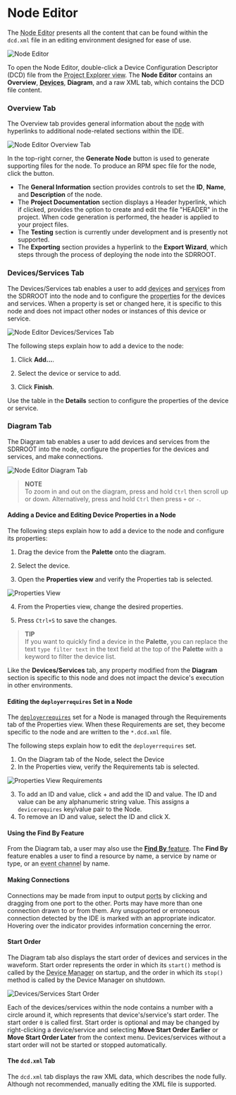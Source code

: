 # Node Editor

The <abbr title="See Glossary.">Node Editor</abbr> presents all the content that can be found within the `dcd.xml` file in an editing environment designed for ease of use.

![Node Editor](img/dcdDiagram.png)

To open the Node Editor, double-click a Device Configuration Descriptor (DCD) file from the <abbr title="See Glossary.">Project Explorer view</abbr>. The **Node Editor** contains an **Overview**, **<abbr title="See Glossary.">Devices</abbr>**, **Diagram**, and a raw XML tab, which contains the DCD file content.

### Overview Tab
The Overview tab provides general information about the <abbr title="See Glossary.">node</abbr> with hyperlinks to additional node-related sections within the IDE.

![Node Editor Overview Tab](img/dcdOverview.png)

In the top-right corner, the **Generate Node** button is used to generate supporting files for the node. To produce an RPM spec file for the node, click the button.

  - The **General Information** section provides controls to set the **ID**, **Name**, and **Description** of the node.
  - The **Project Documentation** section displays a Header hyperlink, which if clicked, provides the option to create and edit the file "HEADER" in the project. When code generation is performed, the header is applied to your project files.
  - The **Testing** section is currently under development and is presently not supported.
  - The **Exporting** section provides a hyperlink to the **Export Wizard**, which steps through the process of deploying the node into the SDRROOT.

### Devices/Services Tab
The Devices/Services tab enables a user to add <abbr title="See Glossary.">devices</abbr> and <abbr title="See Glossary.">services</abbr> from the SDRROOT into the node and to configure the <abbr title="See Glossary.">properties</abbr> for the devices and services. When a property is set or changed here, it is specific to this node and does not impact other nodes or instances of this device or service.

![Node Editor Devices/Services Tab](img/dcdDevices.png)

The following steps explain how to add a device to the node:

1.  Click **Add...**.

2.  Select the device or service to add.

3.  Click **Finish**.

Use the table in the **Details** section to configure the properties of the device or service.

### Diagram Tab
The Diagram tab enables a user to add devices and services from the SDRROOT into the node, configure the properties for the devices and services, and make connections.

![Node Editor Diagram Tab](img/dcdDiagram.png)


> **NOTE**  
> To zoom in and out on the diagram, press and hold `Ctrl` then scroll up or down. Alternatively, press and hold `Ctrl` then press `+` or `-`.  

#### Adding a Device and Editing Device Properties in a Node
The following steps explain how to add a device to the node and configure its properties:

1.  Drag the device from the **Palette** onto the diagram.

2.  Select the device.

3.  Open the **Properties view** and verify the Properties tab is selected.

![Properties View](img/nodeproperties.png)

4.  From the Properties view, change the desired properties.

5.  Press `Ctrl+S` to save the changes.


> **TIP**  
> If you want to quickly find a device in the **Palette**, you can replace the text `type filter text` in the text field at the top of the **Palette** with a keyword to filter the device list.  

Like the **Devices/Services** tab, any property modified from the **Diagram** section is specific to this node and does not impact the device's execution in other environments.

#### Editing the `deployerrequires` Set in a Node
The [`deployerrequires`](../../waveforms/deployment-resources.html#binding-components-to-executable-devices) set for a Node is managed through the Requirements tab of the Properties view. When these Requirements are set, they become specific to the node and are written to the `*.dcd.xml` file.

The following steps explain how to edit the `deployerrequires` set.

1.  On the Diagram tab of the Node, select the Device
2.  In the Properties view, verify the Requirements tab is selected.

![Properties View Requirements](img/noderequirementstab.png)

3.  To add an ID and value, click + and add the ID and value. The ID and value can be any alphanumeric string value. This assigns a `devicerequires` key/value pair to the Node.
4.  To remove an ID and value, select the ID and click X.

#### Using the Find By Feature
From the Diagram tab, a user may also use the [**Find By** feature](../../runtime-environment/applications.html#using-the-find-by-feature). The **Find By** feature enables a user to find a resource by name, a service by name or type, or an <abbr title="See Glossary.">event channel</abbr> by name.

#### Making Connections
Connections may be made from input to output <abbr title="See Glossary.">ports</abbr> by clicking and dragging from one port to the other. Ports may have more than one connection drawn to or from them. Any unsupported or erroneous connection detected by the IDE is marked with an appropriate indicator. Hovering over the indicator provides information concerning the error.

#### Start Order
The Diagram tab also displays the start order of devices and services in the waveform.  Start order represents the order in which its `start()` method is called by the <abbr title="See Glossary.">Device Manager</abbr> on startup, and the order in which its `stop()` method is called by the Device Manager on shutdown.

![Devices/Services Start Order](img/dcd_start_order.png)

Each of the devices/services within the node contains a number with a circle around it, which represents that device's/service's start order. The start order `0` is called first. Start order is optional and may be changed by right-clicking a device/service and selecting **Move Start Order Earlier** or **Move Start Order Later** from the context menu. Devices/services without a start order will not be started or stopped automatically.

#### The `dcd.xml` Tab
The `dcd.xml` tab displays the raw XML data, which describes the node fully. Although not recommended, manually editing the XML file is supported.
